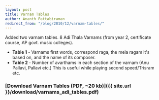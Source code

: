 ```yaml
---
layout: post 
title: Varnam Tables 
author: Ananth Pattabiraman
redirect_from: "/blog/2010/12/varnam-tables/"
---
```

Added two varnam tables. 8 Adi Thala Varnams (from year 2, certificate
course, AP govt. music colleges).

- **Table 1** - Varnams first words, correspond raga, the mela ragam it's based on, and the name of its composer.
- **Table 2** - Number of avarthams in each section of the varnam (Anu Pallavi, Pallavi etc.) This is useful while playing second speed/Trisram etc.

### [Download Varnam Tables (PDF, ~20 kb)]({{ site.url }}/download/varnams_adi_tables.pdf)
